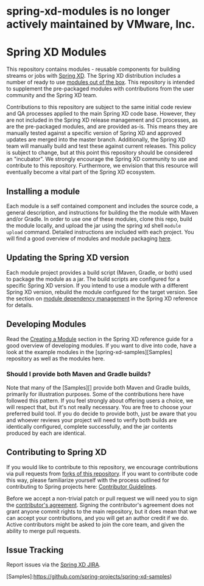 # spring-xd-modules is no longer actively maintained by VMware, Inc.

Spring XD Modules
=================
This repository contains modules - reusable components for building streams or jobs with [Spring XD](https://projects.spring.io/spring-xd/). The Spring XD distribution includes a number of ready to use  [modules out of the box](https://docs.spring.io/spring-xd/docs/current-SNAPSHOT/reference/html/#available-modules). This repository is intended to supplement the pre-packaged modules with contributions from the user community and the Spring XD team. 

Contributions to this repository are subject to the same initial code review and QA processes applied to the main Spring XD code base. However, they are not included in the Spring XD release management and CI processes, as are the pre-packaged modules, and are provided as-is. This means they are manually tested against a specific version of Spring XD and approved updates are merged into the master branch. Additionally, the Spring XD team will manually build and test these against current releases. This policy is subject to change, but at this point this repository should be considered an "incubator". We strongly encourage the Spring XD community to use and contribute to this repository. Furthermore, we envision that this resource will eventually become a vital part of the Spring XD ecosystem. 


## Installing a module

Each module is a self contained component and includes the source code, a general description, and instructions for building the the module with Maven and/or Gradle. In order to use one of these modules, clone this repo, build the module locally, and upload the jar using the spring xd shell `module upload` command. Detailed instructions are included with each project. You will find a good overview of modules and module packaging [here](https://docs.spring.io/spring-xd/docs/current/reference/html/#modules).

## Updating the Spring XD version

Each module project provides a build script (Maven, Gradle, or both) used to package the module as a jar. The build scripts are configured for a specific Spring XD version. If you intend to use a module with a different Spring XD version, rebuild the module configured for the target version. See the section on [module dependency management](https://docs.spring.io/spring-xd/docs/current-SNAPSHOT/reference/html/#module-dependency-management) in the Spring XD reference for details.

## Developing Modules

Read the [Creating a Module](https://docs.spring.io/spring-xd/docs/current-SNAPSHOT/reference/html/#creating-a-module) section in the Spring XD reference guide for a good overview of developing modules. If you want to dive into code, have a look at the example modules in the [spring-xd-samples][Samples] repository as well as the modules here. 

### Should I provide both Maven and Gradle builds?

Note that many of the [Samples][] provide both Maven and Gradle builds, primarily for illustration purposes. Some of the contributions here have followed this pattern. If you feel strongly about offering users a choice, we will respect that, but it's not really necessary. You are free to choose your preferred build tool. If you do decide to provide both, just be aware that you and whoever reviews your project will need to verify both builds are identically configured, complete successfully, and the jar contents produced by each are identical.

## Contributing to Spring XD

If you would like to contribute to this repository, we encourage contributions via pull requests from [forks of this repository](https://help.github.com/forking/). If you want to contribute code this way, please familiarize yourself with the process outlined for contributing to Spring projects here: [Contributor Guidelines](https://github.com/SpringSource/spring-integration/wiki/Contributor-Guidelines).

Before we accept a non-trivial patch or pull request we will need you to sign the [contributor's agreement](https://support.springsource.com/spring_committer_signup). Signing the contributor's agreement does not grant anyone commit rights to the main repository, but it does mean that we can accept your contributions, and you will get an author credit if we do.  Active contributors might be asked to join the core team, and given the ability to merge pull requests.

## Issue Tracking

Report issues via the [Spring XD JIRA](https://jira.springsource.org/browse/XD).

[Samples]:https://github.com/spring-projects/spring-xd-samples)
